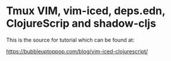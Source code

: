 # Tmux VIM, vim-iced, deps.edn, ClojureScrip and shadow-cljs

This is the source for tutorial which can be found at: 

https://bubbleuptoppop.com/blog/vim-iced-clojurescript/
